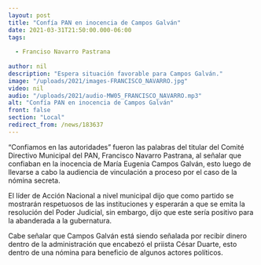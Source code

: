 ```yaml
---
layout: post
title: "Confía PAN en inocencia de Campos Galván"
date: 2021-03-31T21:50:00.000-06:00
tags:
  
  - Franciso Navarro Pastrana
  
author: nil
description: "Espera situación favorable para Campos Galván."
image: "/uploads/2021/images-FRANCISCO_NAVARRO.jpg"
video: nil
audio: "/uploads/2021/audio-MW05_FRANCISCO_NAVARRO.mp3"
alt: "Confía PAN en inocencia de Campos Galván"
front: false
section: "Local"
redirect_from: /news/183637
---
```


“Confiamos en las autoridades” fueron las palabras del titular del Comité Directivo Municipal del PAN, Francisco Navarro Pastrana, al señalar que confiaban en la inocencia de María Eugenia Campos Galván, esto luego de llevarse a cabo la audiencia de vinculación a proceso por el caso de la nómina secreta.

El líder de Acción Nacional a nivel municipal dijo que como partido se mostrarán respetuosos de las instituciones y esperarán a que se emita la resolución del Poder Judicial, sin embargo, dijo que este sería positivo para la abanderada a la gubernatura.

Cabe señalar que Campos Galván está siendo señalada por recibir dinero dentro de la administración que encabezó el priista César Duarte, esto dentro de una nómina para beneficio de algunos actores políticos.
